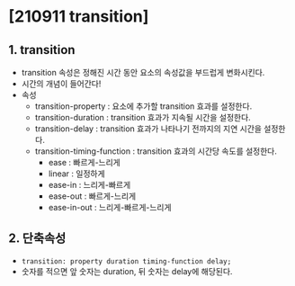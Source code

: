 # [210911 transition]

## 1. transition

- transition 속성은 정해진 시간 동안 요소의 속성값을 부드럽게 변화시킨다.
- 시간의 개념이 들어간다!
- 속성
  - transition-property : 요소에 추가할 transition 효과를 설정한다.
  - transition-duration : transition 효과가 지속될 시간을 설정한다.
  - transition-delay : transition 효과가 나타나기 전까지의 지연 시간을 설정한다.
  - transition-timing-function : transition 효과의 시간당 속도를 설정한다.
    - ease : 빠르게-느리게
    - linear : 일정하게
    - ease-in : 느리게-빠르게
    - ease-out : 빠르게-느리게
    - ease-in-out : 느리게-빠르게-느리게

## 2. 단축속성

- ```transition: property duration timing-function delay; ```
- 숫자를 적으면 앞 숫자는 duration, 뒤 숫자는 delay에 해당된다.